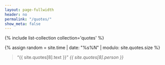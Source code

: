 ```yaml
---
layout: page-fullwidth
header: no
permalink: "/quotes/"
show_meta: false
---
```


{% include list-collection collection='quotes' %}

{% assign random = site.time | date: "%s%N" | modulo: site.quotes.size %}

<blockquote>&ldquo;{{ site.quotes[8].text }}&rdquo; <cite>{{ site.quotes[8].person }}</cite></blockquote>
